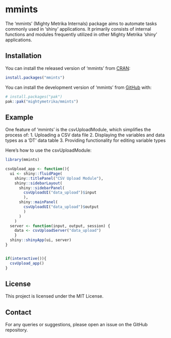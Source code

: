 
<!-- README.md is generated from README.Rmd. Please edit that file -->

# mmints

<!-- badges: start -->
<!-- badges: end -->

The ‘mmints’ (Mighty Metrika Internals) package aims to automate tasks
commonly used in ‘shiny’ applications. It primarily consists of internal
functions and modules frequently utilized in other Mighty Metrika
‘shiny’ applications.

## Installation

You can install the released version of ‘mmints’ from
[CRAN](https://CRAN.R-project.org):

``` r
install.packages("mmints")
```

You can install the development version of ‘mmints’ from
[GitHub](https://github.com/) with:

``` r
# install.packages("pak")
pak::pak("mightymetrika/mmints")
```

## Example

One feature of ‘mmints’ is the csvUploadModule, which simplifies the
process of: 1. Uploading a CSV data file 2. Displaying the variables and
data types as a ‘DT’ data table 3. Providing functionality for editing
variable types

Here’s how to use the csvUploadModule:

``` r
library(mmints)

csvUpload_app <- function(){
  ui <- shiny::fluidPage(
    shiny::titlePanel("CSV Upload Module"),
    shiny::sidebarLayout(
      shiny::sidebarPanel(
        csvUploadUI("data_upload")$input
        ),
      shiny::mainPanel(
        csvUploadUI("data_upload")$output
        )
      )
    )
  server <- function(input, output, session) {
    data <- csvUploadServer("data_upload")
    }
  shiny::shinyApp(ui, server)
}


if(interactive()){
  csvUpload_app()
}
```

## License

This project is licensed under the MIT License.

## Contact

For any queries or suggestions, please open an issue on the GitHub
repository.
